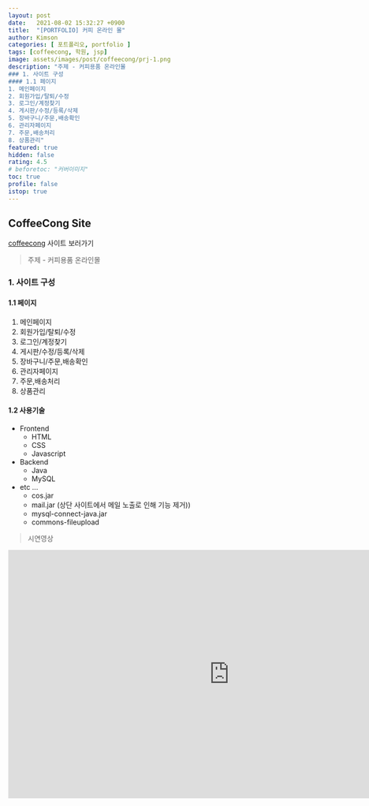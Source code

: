 ```yaml
---
layout: post
date:   2021-08-02 15:32:27 +0900
title:  "[PORTFOLIO] 커피 온라인 몰"
author: Kimson
categories: [ 포트폴리오, portfolio ]
tags: [coffeecong, 학원, jsp]
image: assets/images/post/coffeecong/prj-1.png
description: "주제 - 커피용품 온라인몰
### 1. 사이트 구성
#### 1.1 페이지
1. 메인페이지
2. 회원가입/탈퇴/수정
3. 로그인/계정찾기
4. 게시판/수정/등록/삭제
5. 장바구니/주문,배송확인
6. 관리자페이지
7. 주문,배송처리
8. 상품관리"
featured: true
hidden: false
rating: 4.5
# beforetoc: "커버이미지"
toc: true
profile: false
istop: true
---
```



## CoffeeCong Site


[coffeecong](https://devkims-on.herokuapp.com/main.me) 사이트 보러가기

> 주제 - 커피용품 온라인몰
### 1. 사이트 구성
#### 1.1 페이지
1. 메인페이지
2. 회원가입/탈퇴/수정
3. 로그인/계정찾기
4. 게시판/수정/등록/삭제
5. 장바구니/주문,배송확인
6. 관리자페이지
7. 주문,배송처리
8. 상품관리

#### 1.2 사용기술
- Frontend
  - HTML
  - CSS
  - Javascript
- Backend
  - Java
  - MySQL
- etc ...
  - cos.jar
  - mail.jar (상단 사이트에서 메일 노출로 인해 기능 제거))
  - mysql-connect-java.jar
  - commons-fileupload

> 시연영상
<iframe width="896" height="504" src="https://www.youtube.com/embed/-8Zeu9oCVPU" title="YouTube video player" frameborder="0" allow="accelerometer; autoplay; clipboard-write; encrypted-media; gyroscope; picture-in-picture" allowfullscreen></iframe>